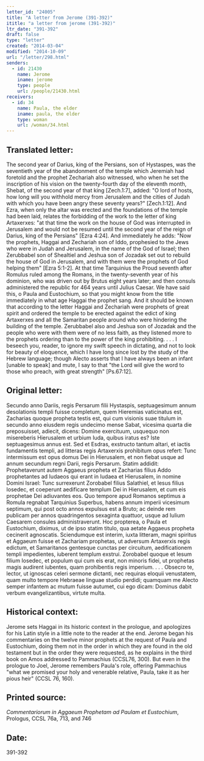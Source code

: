 ```yaml
---
letter_id: "24005"
title: "A letter from Jerome (391-392)"
ititle: "a letter from jerome (391-392)"
ltr_date: "391-392"
draft: false
type: "letter"
created: "2014-03-04"
modified: "2014-10-09"
url: "/letter/298.html"
senders:
  - id: 21430
    name: Jerome
    iname: jerome
    type: people
    url: /people/21430.html
receivers:
  - id: 34
    name: Paula, the elder
    iname: paula, the elder
    type: woman
    url: /woman/34.html
---
```

<h2> Translated letter:</h2>The second year of Darius, king of the Persians, son of Hystaspes, was the seventieth year of the abandonment of the temple which Jeremiah had foretold and the prophet Zechariah also witnessed, who when he set the inscription of his vision on the twenty-fourth day of the eleventh month, Shebat, of the second year of that king [Zech.1:7], added:  "O lord of hosts, how long will you withhold mercy from Jerusalem and the cities of Judah with which you have been angry these seventy years?" [Zech.1:12].  And Ezra, when only the altar was erected and the foundations of the temple had been laid, relates the forbidding of the work to the letter of king Artaxerxes:  "at that time the work on the house of God was interrupted in Jerusalem and would not be resumed until the second year of the reign of Darius, king of the Persians" [Ezra 4:24].  And immediately he adds:  "Now the prophets, Haggai and Zechariah son of Iddo, prophesied to the Jews who were in Judah and Jerusalem, in the name of the God of Israel; then Zerubbabel son of Shealtiel and Jeshua son of Jozadak set out to rebuild the house of God in Jerusalem, and with them were the prophets of God helping them" [Ezra 5:1-2].  At that time Tarquinius the Proud seventh after Romulus ruled among the Romans, in the twenty-seventh year of his dominion, who was driven out by Brutus eight years later; and then consuls administered the republic for 464 years until Julius Caesar.
We have said this, o Paula and Eustochium, so that you might know from the title immediately in what age Haggai the prophet sang.  And it should be known that according to the letter Haggai and Zechariah were prophets of great spirit and ordered the temple to be erected against the edict of king Artaxerxes and all the Samaritan people around who were hindering the building of the temple.  Zerubbabel also and Jeshua son of Jozadak and the people who were with them were of no less faith, as they listened more to the prophets ordering than to the power of the king prohibiting.
. . .
I beseech you, reader, to ignore my swift speech in dictating, and not to look for beauty of eloquence, which I have long since lost by the study of the Hebrew language; though Alecto asserts that I have always been an infant [unable to speak] and mute, I say to that "the Lord will give the word to those who preach, with great strength" [Ps.67:12].
<h2 class="mt-4"> Original letter:</h2>Secundo anno Dariis, regis Persarum filii Hystaspis, septuagesimum annum desolationis templi fuisse completum, quem Hieremias vaticinatus est, Zacharias quoque propheta testis est, qui cum visionis suae titulum in secundo anno eiusdem regis undecimo mense Sabat, vicesima quarta die preposuisset, adiecit, dicens: Domine exercituum, usquequo non misereberis Hierusalem et urbium Iuda, quibus iratus es? Iste septuagesimus annus est. Sed et Esdras, exstructo tantum altari, et iactis fundamentis templi, ad litteras regis Artaxerxis prohibitum opus refert: Tunc intermissum est opus domus Dei in Hierusalem, et non fiebat usque ad annum secundum regni Darii, regis Persarum. Statim addidit: Prophetaverunt autem Aggaeus propheta et Zacharias filius Addo prophetantes ad Iudaeos qui erant in Iudaea et Hierusalem, in nomine Domini Israel: Tunc surrexerunt Zorobabel filius Salathiel, et Iesus filius Iosedec, et coeperunt aedificare templum Dei in Hierusalem, et cum eis prophetae Dei adiuvantes eos. Quo tempore apud Romanos septimus a Romula regnabat Tarquinius Superbus, habens annum imperii vicesimum septimum, qui post octo annos expulsus est a Bruto; ac deinde rem publicam per annos quadringentos sexaginta quattuor, usque ad Iulium Caesarem consules administraverunt. Hoc propterea, o Paula et Eustochium, diximus, ut de ipso statim titulo, qua aetate Aggaeus propheta cecinerit agnoscatis. Sciendumque est interim, iuxta litteram, magni spiritus et Aggaeum fuisse et Zachariam prophetas, ut adversum Artaxerxis regis edictum, et Samaritanos gentesque cunctas per circuitum, aedificationem templi impedientes, iuberent templum exstrui. Zorobabel quoque et Iesum filium Iosedec, et populum qui cum eis erat, non minoris fidei, ut prophetas magis audirent iubentes, quam prohibentis regis imperium.
. . .
Obsecro te, lector, ut ignoscas celeri sermone dictanti, nec requiras eloquii venustatem, quam multo tempore Hebraeae linguae studio perdidi; quamquam me Alecto semper infantem ac mutum fuisse autumet, cui ego dicam: Dominus dabit verbum evangelizantibus, virtute multa.
<h2 class="mt-4"> Historical context:</h2>Jerome sets Haggai in its historic context in the prologue, and apologizes for his Latin style in a little note to the reader at the end.  Jerome began his commentaries on the twelve minor prophets at the request of Paula and Eustochium, doing them not in the order in which they are found in the old testament but in the order they were requested, as he explains in the third book on Amos addressed to Pammachius (CCSL76, 300).  But even in the prologue to Joel, Jerome remembers Paula's role, offering Pammachius "what we promised your holy and venerable relative, Paula, take it as her pious heir" (CCSL 76, 160).
<h2 class="mt-4"> Printed source:</h2><p><em>Commentariorum in Aggaeum Prophetam ad Paulam et Eustochium</em>, Prologus, CCSL 76a, 713, and 746</p><h2 class="mt-4"> Date:</h2>391-392